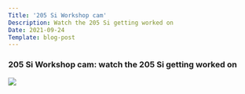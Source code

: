 ```yaml
---
Title: '205 Si Workshop cam'
Description: Watch the 205 Si getting worked on 
Date: 2021-09-24
Template: blog-post
---
```


### 205 Si Workshop cam: watch the 205 Si getting worked on

<img src="https://peugeot.205.si/205shot/" onclick="this.src='https://peugeot.205.si/205cam/'">

